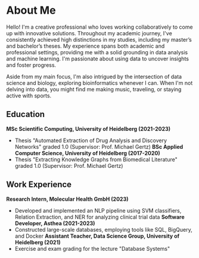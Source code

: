 # About Me
Hello! I'm a creative professional who loves working collaboratively to come up with innovative solutions. Throughout my academic journey, I've consistently achieved high distinctions in my studies, including my master’s and bachelor’s theses. My experience spans both academic and professional settings, providing me with a solid grounding in data analysis and machine learning. I'm passionate about using data to uncover insights and foster progress.

Aside from my main focus, I'm also intrigued by the intersection of data science and biology, exploring bioinformatics whenever I can. When I'm not delving into data, you might find me making music, traveling, or staying active with sports.

## Education
**MSc Scientific Computing, University of Heidelberg (2021-2023)**
- Thesis "Automated Extraction of Drug Analysis and Discovery Networks" graded 1.0  (Supervisor: Prof. Michael Gertz)
**BSc Applied Computer Science, University of Heidelberg (2017-2020)**
- Thesis "Extracting Knowledge Graphs from Biomedical Literature" graded 1.0  (Supervisor: Prof. Michael Gertz)

## Work Experience 
**Research Intern, Molecular Health GmbH (2023)**
- Developed and implemented an NLP pipeline using SVM classifiers, Relation Extraction, and NER for analyzing clinical trial data
**Software Developer, Asthea (2021-2023)**
- Constructed large-scale databases, employing tools like SQL, BigQuery, and Docker
**Assistant Teacher, Data Science Group, University of Heidelberg (2021)**
- Exercise and exam grading for the lecture "Database Systems"
